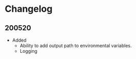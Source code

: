 # Changelog


## 200520
* Added
  * Ability to add output path to environmental variables.
  * Logging